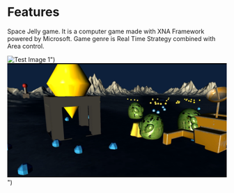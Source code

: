# Features

Space Jelly game. It is a computer game made with XNA Framework powered by Microsoft. Game genre is Real Time Strategy combined with Area control.


![Test Image 1](1.png)")
![Test Image 2](2.png)")
